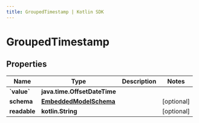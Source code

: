 ```yaml
---
title: GroupedTimestamp | Kotlin SDK
---
```



# GroupedTimestamp

## Properties
Name | Type | Description | Notes
------------ | ------------- | ------------- | -------------
**&#x60;value&#x60;** | **java.time.OffsetDateTime** |  | 
**schema** | [**EmbeddedModelSchema**](EmbeddedModelSchema) |  |  [optional]
**readable** | **kotlin.String** |  |  [optional]



